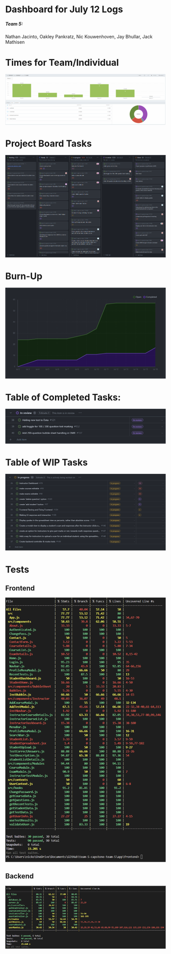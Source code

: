 # Dashboard for July 12 Logs
##### Team 5:
Nathan Jacinto,
Oakley Pankratz, 
Nic Kouwenhoven, 
Jay Bhullar, 
Jack Mathisen


# Times for Team/Individual 
![Timesheet](../logScreenshots/teamTimesheetWeek8.png)

# Project Board Tasks
![Kanban](../logScreenshots/kanbanWeek8.png)

# Burn-Up
![Burnup](../logScreenshots/burnupWeek8.png)

# Table of Completed Tasks:
![Completed_Tasks](../logScreenshots/completedWeek8.png)

# Table of WIP Tasks
![WIP_Tasks](../logScreenshots/wipWeek8.png)

# Tests
## Frontend
![Frontend Tests](../logScreenshots/frontendTestWeek8.png)
## Backend
![Backend Tests](../logScreenshots/backendTestWeek8.png)
